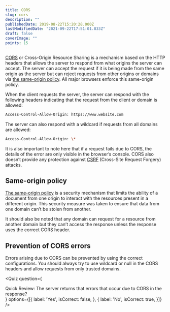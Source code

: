 ```yaml
---
title: CORS
slug: cors
description: ""
publishedDate: 2019-08-22T15:20:28.000Z
lastModifiedDate: "2021-09-22T17:51:01.833Z"
draft: false
coverImage: ""
points: 15
---
```


[CORS](https://developer.mozilla.org/en-US/docs/Web/HTTP/CORS) or Cross-Origin Resource Sharing is a mechanism based on the HTTP headers that allows the server to respond from what origins the server can accept. The server can accept the request if it is being made from the same origin as the server but can reject requests from other origins or domains via [the same-origin policy](https://developer.mozilla.org/en-US/docs/Web/Security/Same-origin_policy). All major browsers enforce this same-origin policy.

When the client requests the server, the server can respond with the following headers indicating that the request from the client or domain is allowed:

```bash
Access-Control-Allow-Origin: https://www.website.com
```

The server can also respond with a wildcard if requests from all domains are allowed:

```bash
Access-Control-Allow-Origin: \*
```

It is also important to note here that if a request fails due to CORS, the details of the error are only visible in the browser’s console. CORS also doesn’t provide any protection against [CSRF](https://developer.mozilla.org/en-US/docs/Glossary/CSRF) (Cross-Site Request Forgery) attacks.

## Same-origin policy

[The same-origin policy](https://developer.mozilla.org/en-US/docs/Web/Security/Same-origin_policy) is a security mechanism that limits the ability of a document from one origin to interact with the resources present in a different origin. This security measure was taken to ensure that data from one domain can’t be stolen from another.

It should also be noted that any domain can request for a resource from another domain but they can’t access the response unless the response uses the correct CORS header.

## Prevention of CORS errors

Errors arising due to CORS can be prevented by using the correct configurations. You should always try to use wildcard or null in the CORS headers and allow requests from only trusted domains.

<Quiz
  question={
    <div><span tw="font-semibold">Quick Review:</span> The server returns that errors that occur due to CORS in the response?</div>
  }
  options={[{
    label: 'Yes',
    isCorrect: false,
  }, {
    label: 'No',
    isCorrect: true,
  }]}
/>
